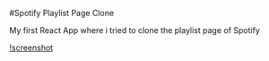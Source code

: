 #Spotify Playlist Page Clone

My first React App where i tried to clone the playlist page of Spotify

[!screenshot](https://github.com/adityachandra1/spotify-playlist-clone/blob/main/Screenshot%202021-08-03%20003009.png)
